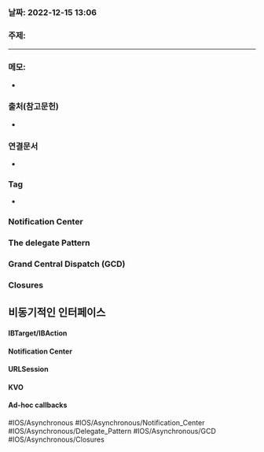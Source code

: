 ### 날짜: 2022-12-15 13:06

### 주제: 
---
### 메모: 
- 

### 출처(참고문헌) 
- 

### 연결문서 
- 

### Tag
- 
### Notification Center 
### The delegate Pattern
### Grand Central Dispatch (GCD)
### Closures

## 비동기적인 인터페이스 
#### IBTarget/IBAction 
#### Notification Center
#### URLSession
#### KVO
#### Ad-hoc callbacks

#IOS/Asynchronous 
#IOS/Asynchronous/Notification_Center
#IOS/Asynchronous/Delegate_Pattern
#IOS/Asynchronous/GCD 
#IOS/Asynchronous/Closures

